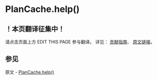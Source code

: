 # PlanCache.help()

## ！本页翻译征集中！

请点击页面上方 EDIT THIS PAGE 参与翻译。
详见：
[贡献指南]( https://github.com/JinMuInfo/MongoDB-Manual-zh/blob/master/CONTRIBUTING.md )、
[原文链接](  https://docs.mongodb.com/manual/reference/method/PlanCache.help/  )。

## 参见

原文 - [PlanCache.help()]( https://docs.mongodb.com/manual/reference/method/PlanCache.help/ )


